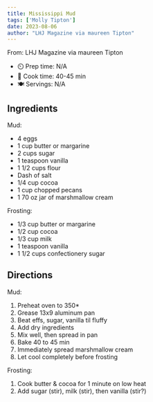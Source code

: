 ```yaml
---
title: Mississippi Mud
tags: ['Molly Tipton']
date: 2023-08-06
author: "LHJ Magazine via maureen Tipton"
---
```

From: LHJ Magazine via maureen Tipton

- ⏲️ Prep time: N/A
- 🍳 Cook time: 40-45 min
- 🍽️ Servings: N/A

## Ingredients

Mud:

- 4 eggs
- 1 cup butter or margarine
- 2 cups sugar
- 1 teaspoon vanilla
- 1 1/2 cups flour
- Dash of salt
- 1/4 cup cocoa
- 1 cup chopped pecans
- 1 70 oz jar of marshmallow cream

Frosting:

- 1/3 cup butter or margarine
- 1/2 cup cocoa
- 1/3 cup milk
- 1 teaspoon vanilla
- 1 1/2 cups confectionery sugar

## Directions

Mud:

1. Preheat oven to 350*
2. Grease 13x9 aluminum pan
2. Beat effs, sugar, vanilla til fluffy
3. Add dry ingredients
4. Mix well, then spread in pan
5. Bake 40 to 45 min
6. Immediately spread marshmallow cream
7. Let cool completely before frosting

Frosting:

1. Cook butter & cocoa for 1 minute on low heat
2. Add sugar (stir), milk (stir), then vanilla (stir?)
